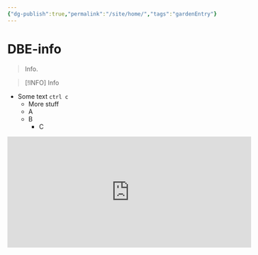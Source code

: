 ```yaml
---
{"dg-publish":true,"permalink":"/site/home/","tags":"gardenEntry"}
---
```

# DBE-info
> Info. 

>[!INFO]
> Info

- Some text `ctrl c` 
	- More stuff
	- A
	- B
		- C

<iframe border=0 
		frameborder=0 
		height=250 
		width=550 
		src="https://www.youtube.com/watch?v=ZtLHFBcU5o8">
</iframe>